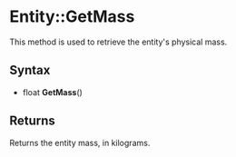 # Entity::GetMass #
This method is used to retrieve the entity's physical mass.

## Syntax ##

- float **GetMass**()





## Returns ##


Returns the entity mass, in kilograms.
